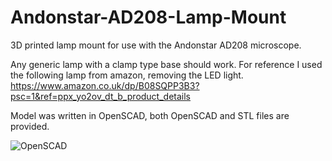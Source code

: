 # Andonstar-AD208-Lamp-Mount
3D printed lamp mount for use with the Andonstar AD208 microscope.

Any generic lamp with a clamp type base should work.
For reference I used the following lamp from amazon, removing the LED light.
https://www.amazon.co.uk/dp/B08SQPP3B3?psc=1&ref=ppx_yo2ov_dt_b_product_details

Model was written in OpenSCAD, both OpenSCAD and STL files are provided.

![OpenSCAD](https://github.com/user-attachments/assets/9c78e45b-9bdd-47ca-bdbf-ca05f98a9293)
